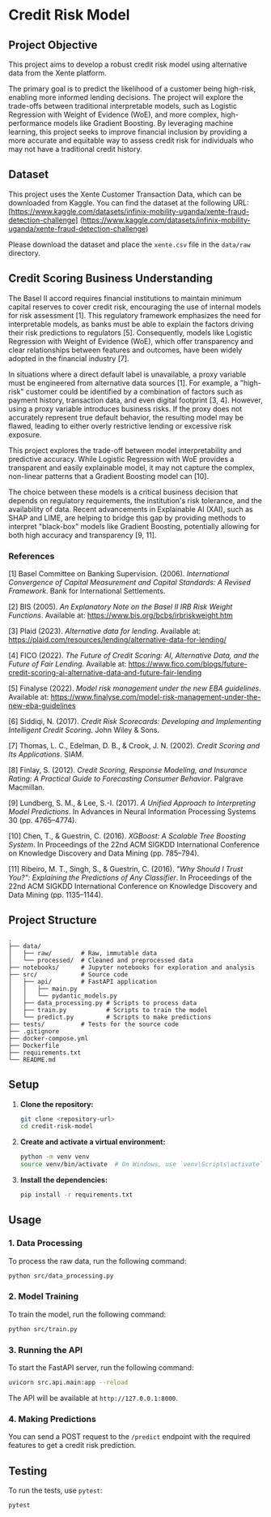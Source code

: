 # Credit Risk Model

## Project Objective

This project aims to develop a robust credit risk model using alternative data from the Xente platform. 

The primary goal is to predict the likelihood of a customer being high-risk, enabling more informed lending decisions. 
The project will explore the trade-offs between traditional interpretable models, such as Logistic Regression with Weight of Evidence (WoE),
and more complex, high-performance models like Gradient Boosting. By leveraging machine learning, this project seeks to improve financial 
inclusion by providing a more accurate and equitable way to assess credit risk for individuals who may not have a traditional credit history.

## Dataset

This project uses the Xente Customer Transaction Data, which can be downloaded from Kaggle. 
You can find the dataset at the following URL: [https://www.kaggle.com/datasets/infinix-mobility-uganda/xente-fraud-detection-challenge]
(https://www.kaggle.com/datasets/infinix-mobility-uganda/xente-fraud-detection-challenge)

Please download the dataset and place the `xente.csv` file in the `data/raw` directory.


## Credit Scoring Business Understanding

The Basel II accord requires financial institutions to maintain minimum capital reserves to cover credit risk, encouraging the use of internal models for risk assessment [1]. 
This regulatory framework emphasizes the need for interpretable models, as banks must be able to explain the factors driving their risk predictions to regulators [5]. 
Consequently, models like Logistic Regression with Weight of Evidence (WoE), which offer transparency and clear relationships between features and outcomes, 
have been widely adopted in the financial industry [7].

In situations where a direct default label is unavailable, a proxy variable must be engineered from alternative data sources [1]. 
For example, a "high-risk" customer could be identified by a combination of factors such as payment history, transaction data, 
and even digital footprint [3, 4]. However, using a proxy variable introduces business risks. If the proxy does not accurately represent true default behavior, 
the resulting model may be flawed, leading to either overly restrictive lending or excessive risk exposure.

This project explores the trade-off between model interpretability and predictive accuracy. While Logistic Regression with WoE provides a transparent and 
easily explainable model, it may not capture the complex, non-linear patterns that a Gradient Boosting model can [10].

 The choice between these models is a critical business decision that depends on regulatory requirements, 
 the institution's risk tolerance, and the availability of data. Recent advancements in Explainable AI (XAI), 
 such as SHAP and LIME, are helping to bridge this gap by providing methods to interpret "black-box" models like Gradient Boosting, 
 potentially allowing for both high accuracy and transparency [9, 11].

### References

[1] Basel Committee on Banking Supervision. (2006). *International Convergence of Capital Measurement and Capital Standards: A Revised Framework*. Bank for International Settlements.

[2] BIS (2005). *An Explanatory Note on the Basel II IRB Risk Weight Functions*. Available at: https://www.bis.org/bcbs/irbriskweight.htm

[3] Plaid (2023). *Alternative data for lending*. Available at: https://plaid.com/resources/lending/alternative-data-for-lending/

[4] FICO (2022). *The Future of Credit Scoring: AI, Alternative Data, and the Future of Fair Lending*. Available at: https://www.fico.com/blogs/future-credit-scoring-ai-alternative-data-and-future-fair-lending

[5] Finalyse (2022). *Model risk management under the new EBA guidelines*. Available at: https://www.finalyse.com/model-risk-management-under-the-new-eba-guidelines

[6] Siddiqi, N. (2017). *Credit Risk Scorecards: Developing and Implementing Intelligent Credit Scoring*. John Wiley & Sons.

[7] Thomas, L. C., Edelman, D. B., & Crook, J. N. (2002). *Credit Scoring and Its Applications*. SIAM.

[8] Finlay, S. (2012). *Credit Scoring, Response Modeling, and Insurance Rating: A Practical Guide to Forecasting Consumer Behavior*. Palgrave Macmillan.

[9] Lundberg, S. M., & Lee, S.-I. (2017). *A Unified Approach to Interpreting Model Predictions*. In Advances in Neural Information Processing Systems 30 (pp. 4765–4774).

[10] Chen, T., & Guestrin, C. (2016). *XGBoost: A Scalable Tree Boosting System*. In Proceedings of the 22nd ACM SIGKDD International Conference on Knowledge Discovery and Data Mining (pp. 785–794).

[11] Ribeiro, M. T., Singh, S., & Guestrin, C. (2016). *"Why Should I Trust You?": Explaining the Predictions of Any Classifier*. In Proceedings of the 22nd ACM SIGKDD International Conference on Knowledge Discovery and Data Mining (pp. 1135–1144).

## Project Structure

```
.
├── data/
│   ├── raw/        # Raw, immutable data
│   └── processed/  # Cleaned and preprocessed data
├── notebooks/      # Jupyter notebooks for exploration and analysis
├── src/            # Source code
│   ├── api/        # FastAPI application
│   │   ├── main.py
│   │   └── pydantic_models.py
│   ├── data_processing.py # Scripts to process data
│   ├── train.py           # Scripts to train the model
│   └── predict.py         # Scripts to make predictions
├── tests/          # Tests for the source code
├── .gitignore
├── docker-compose.yml
├── Dockerfile
├── requirements.txt
└── README.md
```

## Setup

1.  **Clone the repository:**
    ```bash
    git clone <repository-url>
    cd credit-risk-model
    ```

2.  **Create and activate a virtual environment:**
    ```bash
    python -m venv venv
    source venv/bin/activate  # On Windows, use `venv\Scripts\activate`
    ```

3.  **Install the dependencies:**
    ```bash
    pip install -r requirements.txt
    ```

## Usage

### 1. Data Processing

To process the raw data, run the following command:

```bash
python src/data_processing.py
```

### 2. Model Training

To train the model, run the following command:

```bash
python src/train.py
```

### 3. Running the API

To start the FastAPI server, run the following command:

```bash
uvicorn src.api.main:app --reload
```

The API will be available at `http://127.0.0.1:8000`.

### 4. Making Predictions

You can send a POST request to the `/predict` endpoint with the required features to get a credit risk prediction.

## Testing

To run the tests, use `pytest`:

```bash
pytest
```
